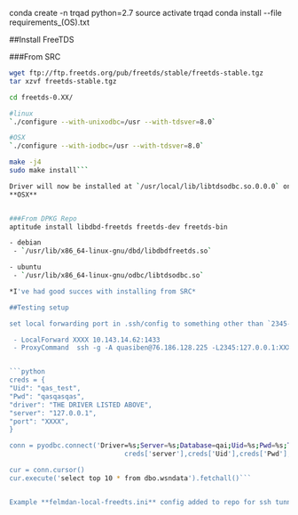 conda create -n trqad python=2.7
source activate trqad
conda install --file requirements_(OS).txt

##Install FreeTDS

###From SRC

```bash
wget ftp://ftp.freetds.org/pub/freetds/stable/freetds-stable.tgz
tar xzvf freetds-stable.tgz 

cd freetds-0.XX/

#linux
`./configure --with-unixodbc=/usr --with-tdsver=8.0`

#OSX
`./configure --with-iodbc=/usr --with-tdsver=8.0`

make -j4
sudo make install```

Driver will now be installed at `/usr/local/lib/libtdsodbc.so.0.0.0` on **linux** or `/usr/local/lib/libtdsodbc.so` on 
**OSX** 


###From DPKG Repo
aptitude install libdbd-freetds freetds-dev freetds-bin 

- debian
 - `/usr/lib/x86_64-linux-gnu/dbd/libdbdfreetds.so`

- ubuntu
 - `/usr/lib/x86_64-linux-gnu/odbc/libtdsodbc.so`

*I've had good succes with installing from SRC*

##Testing setup

set local forwarding port in .ssh/config to something other than `2345-2347`.  This port number is used twice. 

 - LocalForward XXXX 10.143.14.62:1433
 - ProxyCommand  ssh -g -A quasiben@76.186.128.225 -L2345:127.0.0.1:XXXX nc %h %p 2> /dev/null


```python
creds = {
"Uid": "qas_test",
"Pwd": "qasqasqas",
"driver": "THE DRIVER LISTED ABOVE",
"server": "127.0.0.1",
"port": "XXXX",
}

conn = pyodbc.connect('Driver=%s;Server=%s;Database=qai;Uid=%s;Pwd=%s;TDS_VERSION=8.0;PORT=%s'%(creds['driver'],\
                             creds['server'],creds['Uid'],creds['Pwd'],creds['port']))

cur = conn.cursor()
cur.execute('select top 10 * from dbo.wsndata').fetchall()```


Example **felmdan-local-freedts.ini** config added to repo for ssh tunneling

